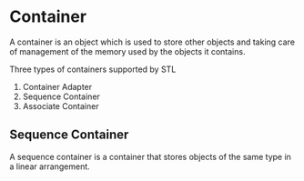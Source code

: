 # Container

A container is an object which is used to store other objects and taking care of management of the memory used by the objects it contains.

Three types of containers supported by STL
1. Container Adapter
2. Sequence Container
3. Associate Container

## Sequence Container

A sequence container is a container that stores objects of the same type in a linear arrangement.